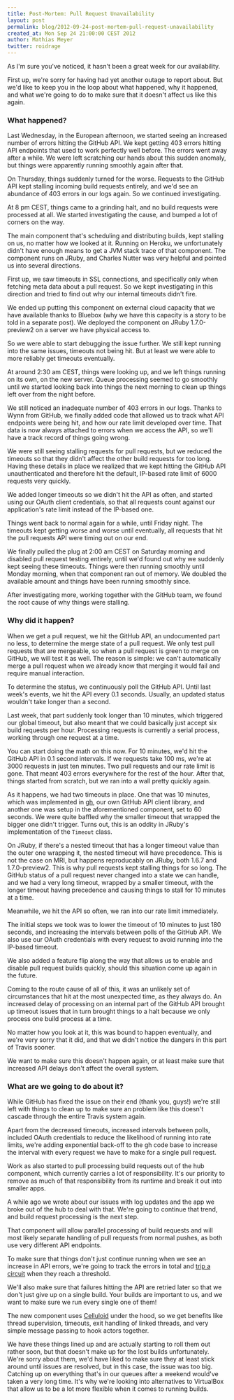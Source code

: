 ```yaml
---
title: Post-Mortem: Pull Request Unavailability
layout: post
permalink: blog/2012-09-24-post-mortem-pull-request-unavailability
created_at: Mon Sep 24 21:00:00 CEST 2012
author: Mathias Meyer
twitter: roidrage
---
```

As I'm sure you've noticed, it hasn't been a great week for our availability.

First up, we're sorry for having had yet another outage to report about. But
we'd like to keep you in the loop about what happened, why it happened, and what
we're going to do to make sure that it doesn't affect us like this again.

### What happened?

Last Wednesday, in the European afternoon, we started seeing an increased number
of errors hitting the GitHub API. We kept getting 403 errors hitting API
endpoints that used to work perfectly well before. The errors went away after a
while. We were left scratching our hands about this sudden anomaly, but things
were apparently running smoothly again after that.

On Thursday, things suddenly turned for the worse. Requests to the GitHub API
kept stalling incoming build requests entirely, and we'd see an abundance of 403
errors in our logs again. So we continued investigating.

At 8 pm CEST, things came to a grinding halt, and no build requests were
processed at all. We started investigating the cause, and bumped a lot of
corners on the way.

The main component that's scheduling and distributing builds, kept stalling on
us, no matter how we looked at it. Running on Heroku, we unfortunately didn't
have enough means to get a JVM stack trace of that component. The component runs
on JRuby, and Charles Nutter was very helpful and pointed us into several
directions.

First up, we saw timeouts in SSL connections, and specifically only when
fetching meta data about a pull request. So we kept investigating in this
direction and tried to find out why our internal timeouts didn't fire.

We ended up putting this component on external cloud capacity that we have
available thanks to Bluebox (why we have this capacity is a story to be told in
a separate post). We deployed the component on JRuby 1.7.0-preview2 on a server
we have physical access to.

So we were able to start debugging the issue further. We still kept running into
the same issues, timeouts not being hit. But at least we were able to more
reliably get timeouts eventually.

At around 2:30 am CEST, things were looking up, and we left things running on
its own, on the new server. Queue processing seemed to go smoothly until we
started looking back into things the next morning to clean up things left over
from the night before.

We still noticed an inadequate number of 403 errors in our logs. Thanks to Wynn
from GitHub, we finally added code that allowed us to track what API endpoints
were being hit, and how our rate limit developed over time. That data is now
always attached to errors when we access the API, so we'll have a track record
of things going wrong.

We were still seeing stalling requests for pull requests, but we reduced the
timeouts so that they didn't affect the other build requests for too long.
Having these details in place we realized that we kept hitting the GitHub API
unauthenticated and therefore hit the default, IP-based rate limit of 6000
requests very quickly.

We added longer timeouts so we didn't hit the API as often, and started using
our OAuth client credentials, so that all requests count against our
application's rate limit instead of the IP-based one.

Things went back to normal again for a while, until Friday night. The timeouts
kept getting worse and worse until eventually, all requests that hit the pull
requests API were timing out on our end.

We finally pulled the plug at 2:00 am CEST on Saturday morning and disabled pull
request testing entirely, until we'd found out why we suddenly kept seeing these
timeouts. Things were then running smoothly until Monday morning, when that
component ran out of memory. We doubled the available amount and things have
been running smoothly since.

After investigating more, working together with the GitHub team, we found the
root cause of why things were stalling.

### Why did it happen?

When we get a pull request, we hit the GitHub API, an undocumented part no less,
to determine the merge state of a pull request. We only test pull requests that
are mergeable, so when a pull request is green to merge on GitHub, we will test
it as well. The reason is simple: we can't automatically merge a pull request
when we already know that merging it would fail and require manual interaction.

To determine the status, we continuously poll the GitHub API. Until last week's
events, we hit the API every 0.1 seconds. Usually, an updated status wouldn't
take longer than a second.

Last week, that part suddenly took longer than 10 minutes, which triggered our
global timeout, but also meant that we could basically just accept six build
requests per hour. Processing requests is currently a serial process, working
through one request at a time.

You can start doing the math on this now. For 10 minutes, we'd hit the GitHub
API in 0.1 second intervals. If we requests take 100 ms, we're at 3000 requests
in just ten minutes. Two pull requests and our rate limit is gone. That meant
403 errors everywhere for the rest of the hour. After that, things started from
scratch, but we ran into a wall pretty quickly again.

As it happens, we had two timeouts in place. One that was 10 minutes, which was
implemented in
[gh](https://github.com/rkh/gh/blob/13a0dad7fadde7dcd79f181cb375ff125744efd5/lib/gh/merge_commit.rb#L68-77),
our own GitHub API client library, and another one was setup in the
aforementioned component, set to 60 seconds. We were quite baffled why the
smaller timeout that wrapped the bigger one didn't trigger.  Turns out, this is
an oddity in JRuby's implementation of the `Timeout` class.

On JRuby, if there's a nested timeout that has a longer timeout value than the
outer one wrapping it, the nested timeout will have precedence. This is not the
case on MRI, but happens reproducably on JRuby, both 1.6.7 and 1.7.0-preview2.
This is why pull requests kept stalling things for so long. The GitHub status of
a pull request never changed into a state we can handle, and we had a very long
timeout, wrapped by a smaller timeout, with the longer timeout having precedence
and causing things to stall for 10 minutes at a time.

Meanwhile, we hit the API so often, we ran into our rate limit immediately.

The initial steps we took was to lower the timeout of 10 minutes to just 180
seconds, and increasing the intervals between polls of the GitHub API. We also
use our OAuth credentials with every request to avoid running into the IP-based
timeout.

We also added a feature flip along the way that allows us to enable and disable
pull request builds quickly, should this situation come up again in the future.

Coming to the route cause of all of this, it was an unlikely set of
circumstances that hit at the most unexpected time, as they always do. An
increased delay of processing on an internal part of the GitHub API brought up
timeout issues that in turn brought things to a halt because we only process one
build process at a time.

No matter how you look at it, this was bound to happen eventually, and we're
very sorry that it did, and that we didn't notice the dangers in this part of
Travis sooner.

We want to make sure this doesn't happen again, or at least make sure that
increased API delays don't affect the overall system.

### What are we going to do about it?

While GitHub has fixed the issue on their end (thank you, guys!) we're still
left with things to clean up to make sure an problem like this doesn't cascade
through the entire Travis system again.

Apart from the decreased timeouts, increased intervals between polls, included
OAuth credentials to reduce the likelihood of running into rate limits, we're
adding exponential back-off to the gh code base to increase the interval with
every request we have to make for a single pull request.

Work as also started to pull processing build requests out of the hub component,
which currently carries a lot of responsibility. It's our priority to remove as
much of that responsibility from its runtime and break it out into smaller apps.

A while ago we wrote about our issues with log updates and the app we broke out
of the hub to deal with that. We're going to continue that trend, and build
request processing is the next step.

That component will allow parallel processing of build requests and will most
likely separate handling of pull requests from normal pushes, as both use very
different API endpoints.

To make sure that things don't just continue running when we see an increase in
API errors, we're going to track the errors in total and [trip a
circuit](https://en.wikipedia.org/wiki/Circuit_breaker_design_pattern) when
they reach a threshold.

We'll also make sure that failures hitting the API are retried later so that we
don't just give up on a single build. Your builds are important to us, and we
want to make sure we run every single one of them!

The new component uses [Celluloid](http://celluloid.io) under the hood, so we
get benefits like thread supervision, timeouts, exit handling of linked threads,
and very simple message passing to hook actors together.

We have these things lined up and are actually starting to roll them out rather
soon, but that doesn't make up for the lost builds unfortunately. We're sorry
about them, we'd have liked to make sure they at least stick around until issues
are resolved, but in this case, the issue was too big. Catching up on everything
that's in our queues after a weekend would've taken a very long time. It's why
we're looking into alternatives to VirtualBox that allow us to be a lot more
flexible when it comes to running builds.

